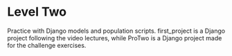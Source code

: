 # Level Two
Practice with Django models and population scripts. first_project is a Django project following the video lectures, while ProTwo is a Django project made for the challenge exercises.